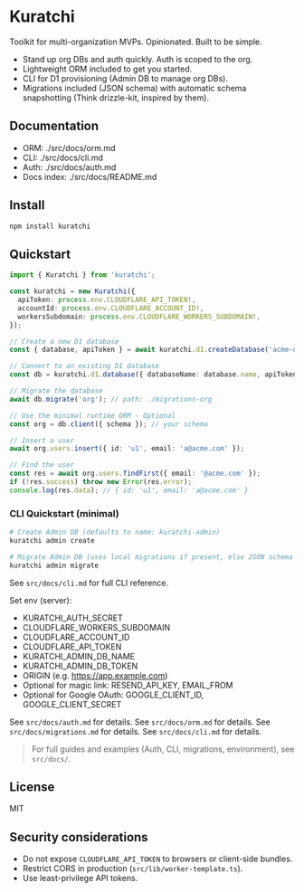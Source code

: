 # Kuratchi

Toolkit for multi-organization MVPs. Opinionated. Built to be simple.

- Stand up org DBs and auth quickly. Auth is scoped to the org.
- Lightweight ORM included to get you started.
- CLI for D1 provisioning (Admin DB to manage org DBs).
- Migrations included (JSON schema) with automatic schema snapshotting (Think drizzle-kit, inspired by them).

## Documentation

- ORM: ./src/docs/orm.md
- CLI: ./src/docs/cli.md
- Auth: ./src/docs/auth.md
- Docs index: ./src/docs/README.md

## Install

```sh
npm install kuratchi
```

## Quickstart

```ts
import { Kuratchi } from 'kuratchi';

const kuratchi = new Kuratchi({
  apiToken: process.env.CLOUDFLARE_API_TOKEN!,
  accountId: process.env.CLOUDFLARE_ACCOUNT_ID!,
  workersSubdomain: process.env.CLOUDFLARE_WORKERS_SUBDOMAIN!,
});

// Create a new D1 database
const { database, apiToken } = await kuratchi.d1.createDatabase('acme-org');

// Connect to an existing D1 database
const db = kuratchi.d1.database({ databaseName: database.name, apiToken });

// Migrate the database
await db.migrate('org'); // path: ./migrations-org

// Use the minimal runtime ORM - Optional
const org = db.client({ schema }); // your schema

// Insert a user
await org.users.insert({ id: 'u1', email: 'a@acme.com' });

// Find the user
const res = await org.users.findFirst({ email: '@acme.com' });
if (!res.success) throw new Error(res.error);
console.log(res.data); // { id: 'u1', email: 'a@acme.com' }
```

### CLI Quickstart (minimal)

```sh
# Create Admin DB (defaults to name: kuratchi-admin)
kuratchi admin create

# Migrate Admin DB (uses local migrations if present, else JSON schema fallback)
kuratchi admin migrate
```

See `src/docs/cli.md` for full CLI reference.

Set env (server):
- KURATCHI_AUTH_SECRET
- CLOUDFLARE_WORKERS_SUBDOMAIN
- CLOUDFLARE_ACCOUNT_ID
- CLOUDFLARE_API_TOKEN
- KURATCHI_ADMIN_DB_NAME
- KURATCHI_ADMIN_DB_TOKEN
- ORIGIN (e.g. https://app.example.com)
- Optional for magic link: RESEND_API_KEY, EMAIL_FROM
- Optional for Google OAuth: GOOGLE_CLIENT_ID, GOOGLE_CLIENT_SECRET

See `src/docs/auth.md` for details.
See `src/docs/orm.md` for details.
See `src/docs/migrations.md` for details.
See `src/docs/cli.md` for details.

> For full guides and examples (Auth, CLI, migrations, environment), see `src/docs/`.

## License

MIT

## Security considerations

- Do not expose `CLOUDFLARE_API_TOKEN` to browsers or client-side bundles.
- Restrict CORS in production (`src/lib/worker-template.ts`).
- Use least-privilege API tokens.
